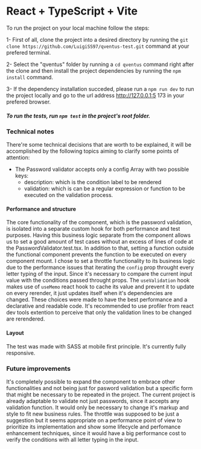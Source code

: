 


# React + TypeScript + Vite

To run the project on your local machine follow the steps:

1- First of all, clone the project into a desired directory by running the `git clone https://github.com/LuigiSS97/qventus-test.git` command at your prefered terminal.

2- Select the "qventus" folder by running a `cd qventus` command right after the clone and then install the project dependencies by running the `npm install` command.

3- If the dependency installation succeded, please run a `npm run dev` to run the project locally and go to the url address http://127.0.0.1:5 173 in your prefered browser.

 ##### To run the tests, run `npm test` in the project's root folder.

### Technical notes
There're some technical decisions that are worth to be explained, it will be accomplished by the following topics aiming to clarify some points of attention: 

 - The Password validator accepts only a config Array with two possible keys: 
	 - description: which is the condition label to be rendered
	 - validation: which is can be a regular expression or function to be executed on the validation process.	
 
 #### Performance and structure
 The core functionality of the component, which is the password validation, is isolated into a separate custom hook for both performance and test purposes. Having this business logic separate from the component allows us to set a good amount of test cases without an excess of lines of code at the PasswordValidator.test.tsx. In addition to that, setting a function outside the functional component prevents the function to be executed on every component mount. 
	 I chose to set a throttle functionality to its business logic due to the performance issues that iterating the `config` prop throught every letter typing of the input. Since it's necessary to compare the current input value with the conditions passed throught props.
	The `useValidation` hook makes use of `useMemo` react hook to cache its value and prevent it to update on every rerender, it just updates itself when it's dependencies are changed.
	These choices were made to have the best performance and a declarative and readable code. It's recommended to use profiler from react dev tools extention to perceive that only the validation lines to be changed are rerendered.

#### Layout
The test was made with SASS at mobile first principle. It's currently fully responsive.
	
### Future improvements
It's completely possible to expand the component to embrace other functionalities and not being just for pasword validation but a specific form that might be necessary to be repeated in the project. The current project is already adaptable to validate not just passwords, since it accepts any validation function. It would only be necessary to change it's markup and style to fit new business rules.
The throttle was supposed to be just a suggestion but it seems appropriate on a performance point of view to prioritize its implementation and show some lifecycle and perfomance enhancement techniques, since it would have a big performance cost to verify  the conditions with all letter typing in the input. 

	


